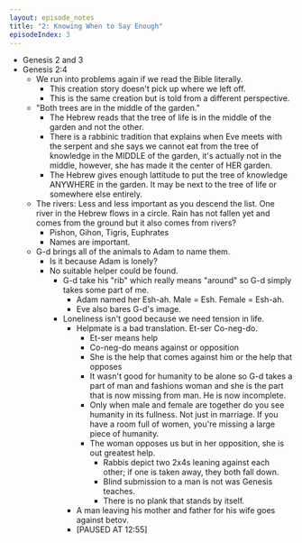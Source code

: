 ```yaml
---
layout: episode_notes
title: "2: Knowing When to Say Enough"
episodeIndex: 3
---
```

- Genesis 2 and 3
- Genesis 2:4
  - We run into problems again if we read the Bible literally.
    - This creation story doesn't pick up where we left off.
    - This is the same creation but is told from a different perspective.
  - "Both trees are in the middle of the garden."
    - The Hebrew reads that the tree of life is in the middle of the garden and not the other.
    - There is a rabbinic tradition that explains when Eve meets with the serpent and she says we cannot eat from the tree of knowledge in the MIDDLE of the garden, it's actually not in the middle, however, she has made it the center of HER garden.
    - The Hebrew gives enough lattitude to put the tree of knowledge ANYWHERE in the garden. It may be next to the tree of life or somewhere else entirely.
  - The rivers: Less and less important as you descend the list. One river in the Hebrew flows in a circle. Rain has not fallen yet and comes from the ground but it also comes from rivers?
    - Pishon, Gihon, Tigris, Euphrates
    - Names are important.
  - G-d brings all of the animals to Adam to name them.
    - Is it because Adam is lonely?
    - No suitable helper could be found.
      - G-d take his "rib" which really means "around" so G-d simply takes some part of me.
        - Adam named her Esh-ah. Male = Esh. Female = Esh-ah.
        - Eve also bares G-d's image.
      - Loneliness isn't good because we need tension in life.
        - Helpmate is a bad translation. Et-ser Co-neg-do.
          - Et-ser means help
          - Co-neg-do means against or opposition
          - She is the help that comes against him or the help that opposes
          - It wasn't good for humanity to be alone so G-d takes a part of man and fashions woman and she is the part that is now missing from man. He is now incomplete.
          - Only when male and female are together do you see humanity in its fullness. Not just in marriage. If you have a room full of women, you're missing a large piece of humanity.
          - The woman opposes us but in her opposition, she is out greatest help.
            - Rabbis depict two 2x4s leaning against each other; if one is taken away, they both fall down.
            - Blind submission to a man is not was Genesis teaches.
            - There is no plank that stands by itself.
        - A man leaving his mother and father for his wife goes against betov.
        - [PAUSED AT 12:55]
